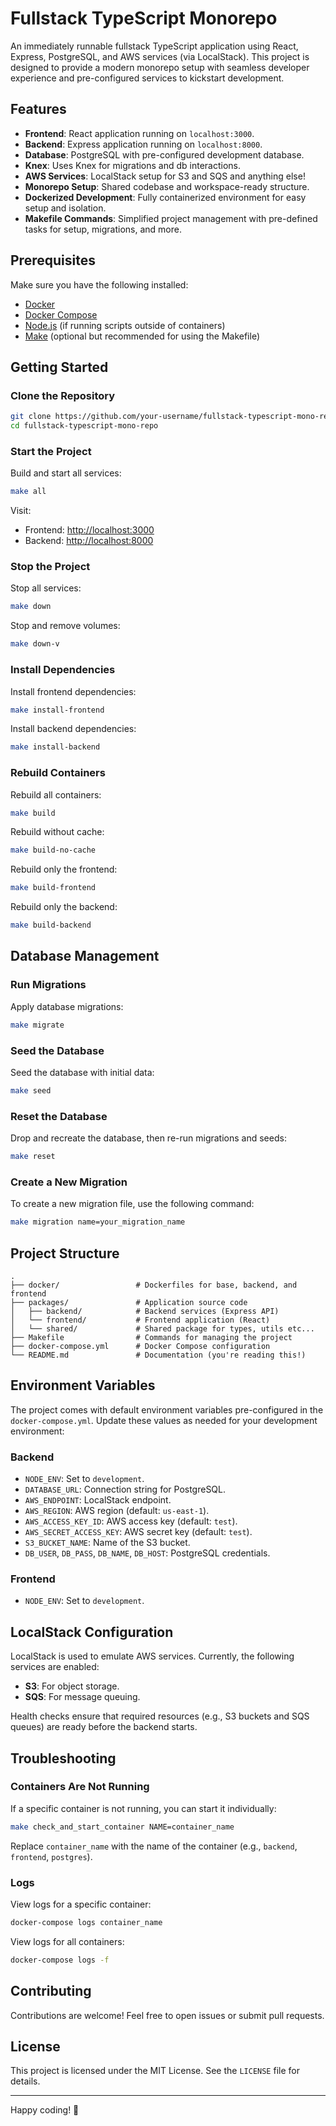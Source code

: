 # Fullstack TypeScript Monorepo

An immediately runnable fullstack TypeScript application using React, Express, PostgreSQL, and AWS services (via LocalStack). This project is designed to provide a modern monorepo setup with seamless developer experience and pre-configured services to kickstart development.

## Features

- **Frontend**: React application running on `localhost:3000`.
- **Backend**: Express application running on `localhost:8000`.
- **Database**: PostgreSQL with pre-configured development database.
- **Knex**: Uses Knex for migrations and db interactions.
- **AWS Services**: LocalStack setup for S3 and SQS and anything else!
- **Monorepo Setup**: Shared codebase and workspace-ready structure.
- **Dockerized Development**: Fully containerized environment for easy setup and isolation.
- **Makefile Commands**: Simplified project management with pre-defined tasks for setup, migrations, and more.

## Prerequisites

Make sure you have the following installed:

- [Docker](https://www.docker.com/)
- [Docker Compose](https://docs.docker.com/compose/)
- [Node.js](https://nodejs.org/) (if running scripts outside of containers)
- [Make](https://www.gnu.org/software/make/) (optional but recommended for using the Makefile)

## Getting Started

### Clone the Repository

```bash
git clone https://github.com/your-username/fullstack-typescript-mono-repo.git
cd fullstack-typescript-mono-repo
```

### Start the Project

Build and start all services:

```bash
make all
```

Visit:
- Frontend: [http://localhost:3000](http://localhost:3000)
- Backend: [http://localhost:8000](http://localhost:8000)

### Stop the Project

Stop all services:

```bash
make down
```

Stop and remove volumes:

```bash
make down-v
```

### Install Dependencies

Install frontend dependencies:

```bash
make install-frontend
```

Install backend dependencies:

```bash
make install-backend
```

### Rebuild Containers

Rebuild all containers:

```bash
make build
```

Rebuild without cache:

```bash
make build-no-cache
```

Rebuild only the frontend:

```bash
make build-frontend
```

Rebuild only the backend:

```bash
make build-backend
```

## Database Management

### Run Migrations

Apply database migrations:

```bash
make migrate
```

### Seed the Database

Seed the database with initial data:

```bash
make seed
```

### Reset the Database

Drop and recreate the database, then re-run migrations and seeds:

```bash
make reset
```

### Create a New Migration

To create a new migration file, use the following command:

```bash
make migration name=your_migration_name
```

## Project Structure

```plaintext
.
├── docker/                 # Dockerfiles for base, backend, and frontend
├── packages/               # Application source code
│   ├── backend/            # Backend services (Express API)
│   └── frontend/           # Frontend application (React)
│   └── shared/             # Shared package for types, utils etc...   
├── Makefile                # Commands for managing the project
├── docker-compose.yml      # Docker Compose configuration
└── README.md               # Documentation (you're reading this!)
```

## Environment Variables

The project comes with default environment variables pre-configured in the `docker-compose.yml`. Update these values as needed for your development environment:

### Backend

- `NODE_ENV`: Set to `development`.
- `DATABASE_URL`: Connection string for PostgreSQL.
- `AWS_ENDPOINT`: LocalStack endpoint.
- `AWS_REGION`: AWS region (default: `us-east-1`).
- `AWS_ACCESS_KEY_ID`: AWS access key (default: `test`).
- `AWS_SECRET_ACCESS_KEY`: AWS secret key (default: `test`).
- `S3_BUCKET_NAME`: Name of the S3 bucket.
- `DB_USER`, `DB_PASS`, `DB_NAME`, `DB_HOST`: PostgreSQL credentials.

### Frontend

- `NODE_ENV`: Set to `development`.

## LocalStack Configuration

LocalStack is used to emulate AWS services. Currently, the following services are enabled:

- **S3**: For object storage.
- **SQS**: For message queuing.

Health checks ensure that required resources (e.g., S3 buckets and SQS queues) are ready before the backend starts.

## Troubleshooting

### Containers Are Not Running

If a specific container is not running, you can start it individually:

```bash
make check_and_start_container NAME=container_name
```

Replace `container_name` with the name of the container (e.g., `backend`, `frontend`, `postgres`).

### Logs

View logs for a specific container:

```bash
docker-compose logs container_name
```

View logs for all containers:

```bash
docker-compose logs -f
```

## Contributing

Contributions are welcome! Feel free to open issues or submit pull requests.

## License

This project is licensed under the MIT License. See the `LICENSE` file for details.

---

Happy coding! 🚀

